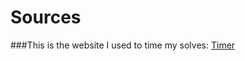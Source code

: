 # Sources

###This is the website I used to time my solves:
[Timer](https://ruwix.com/online-rubiks-stopwatch-timer/)
